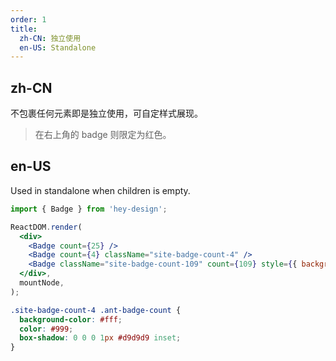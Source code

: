 ```yaml
---
order: 1
title:
  zh-CN: 独立使用
  en-US: Standalone
---
```


## zh-CN

不包裹任何元素即是独立使用，可自定样式展现。

> 在右上角的 badge 则限定为红色。

## en-US

Used in standalone when children is empty.

```jsx
import { Badge } from 'hey-design';

ReactDOM.render(
  <div>
    <Badge count={25} />
    <Badge count={4} className="site-badge-count-4" />
    <Badge className="site-badge-count-109" count={109} style={{ backgroundColor: '#52c41a' }} />
  </div>,
  mountNode,
);
```

```css
.site-badge-count-4 .ant-badge-count {
  background-color: #fff;
  color: #999;
  box-shadow: 0 0 0 1px #d9d9d9 inset;
}
```

<style>
.ant-badge-not-a-wrapper:not(.ant-badge-status) {
  margin-right: 8px;
}
.ant-badge.ant-badge-rtl:not(.ant-badge-not-a-wrapper) {
  margin-right: 0;
  margin-left: 20px;
}
[data-theme="dark"] .site-badge-count-4 .ant-badge-count {
  background-color: #141414;
  box-shadow: 0 0 0 1px #434343 inset;
}
</style>
